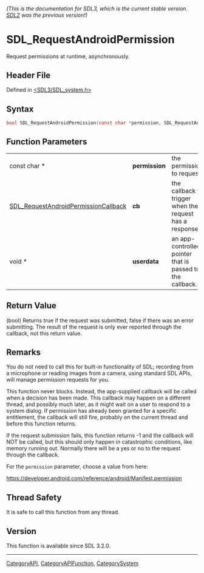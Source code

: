 ###### (This is the documentation for SDL3, which is the current stable version. [SDL2](https://wiki.libsdl.org/SDL2/) was the previous version!)
# SDL_RequestAndroidPermission

Request permissions at runtime, asynchronously.

## Header File

Defined in [<SDL3/SDL_system.h>](https://github.com/libsdl-org/SDL/blob/main/include/SDL3/SDL_system.h)

## Syntax

```c
bool SDL_RequestAndroidPermission(const char *permission, SDL_RequestAndroidPermissionCallback cb, void *userdata);
```

## Function Parameters

|                                                                              |                |                                                           |
| ---------------------------------------------------------------------------- | -------------- | --------------------------------------------------------- |
| const char *                                                                 | **permission** | the permission to request.                                |
| [SDL_RequestAndroidPermissionCallback](SDL_RequestAndroidPermissionCallback) | **cb**         | the callback to trigger when the request has a response.  |
| void *                                                                       | **userdata**   | an app-controlled pointer that is passed to the callback. |

## Return Value

(bool) Returns true if the request was submitted, false if there was an
error submitting. The result of the request is only ever reported through
the callback, not this return value.

## Remarks

You do not need to call this for built-in functionality of SDL; recording
from a microphone or reading images from a camera, using standard SDL APIs,
will manage permission requests for you.

This function never blocks. Instead, the app-supplied callback will be
called when a decision has been made. This callback may happen on a
different thread, and possibly much later, as it might wait on a user to
respond to a system dialog. If permission has already been granted for a
specific entitlement, the callback will still fire, probably on the current
thread and before this function returns.

If the request submission fails, this function returns -1 and the callback
will NOT be called, but this should only happen in catastrophic conditions,
like memory running out. Normally there will be a yes or no to the request
through the callback.

For the `permission` parameter, choose a value from here:

https://developer.android.com/reference/android/Manifest.permission

## Thread Safety

It is safe to call this function from any thread.

## Version

This function is available since SDL 3.2.0.

----
[CategoryAPI](CategoryAPI), [CategoryAPIFunction](CategoryAPIFunction), [CategorySystem](CategorySystem)

